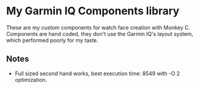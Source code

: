 # My Garmin IQ Components library

These are my custom components for watch face creation with Monkey C. Components are hand coded, they don't use the Garmin IQ's layout system, which performed poorly for my taste.

## Notes

-   Full sized second hand works, best execution time: 8549 with -O 2
    optimization.
